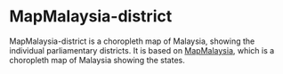 # MapMalaysia-district

MapMalaysia-district is a choropleth map of Malaysia, showing the individual parliamentary districts. It is based on [MapMalaysia](https://github.com/jonnynewbs/MapMalaysia), which is a choropleth map of Malaysia showing the states.